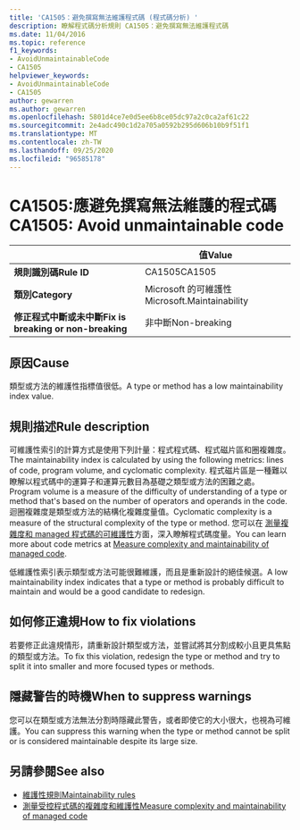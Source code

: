 ```yaml
---
title: 'CA1505：避免撰寫無法維護程式碼 (程式碼分析) '
description: 瞭解程式碼分析規則 CA1505：避免撰寫無法維護程式碼
ms.date: 11/04/2016
ms.topic: reference
f1_keywords:
- AvoidUnmaintainableCode
- CA1505
helpviewer_keywords:
- AvoidUnmaintainableCode
- CA1505
author: gewarren
ms.author: gewarren
ms.openlocfilehash: 5801d4ce7e0d5ee6b8ce05dc97a2c0ca2af61c22
ms.sourcegitcommit: 2e4adc490c1d2a705a0592b295d606b10b9f51f1
ms.translationtype: MT
ms.contentlocale: zh-TW
ms.lasthandoff: 09/25/2020
ms.locfileid: "96585178"
---
```

# <a name="ca1505-avoid-unmaintainable-code"></a><span data-ttu-id="54e58-103">CA1505:應避免撰寫無法維護的程式碼</span><span class="sxs-lookup"><span data-stu-id="54e58-103">CA1505: Avoid unmaintainable code</span></span>

| | <span data-ttu-id="54e58-104">值</span><span class="sxs-lookup"><span data-stu-id="54e58-104">Value</span></span> |
|-|-|
| <span data-ttu-id="54e58-105">**規則識別碼**</span><span class="sxs-lookup"><span data-stu-id="54e58-105">**Rule ID**</span></span> |<span data-ttu-id="54e58-106">CA1505</span><span class="sxs-lookup"><span data-stu-id="54e58-106">CA1505</span></span>|
| <span data-ttu-id="54e58-107">**類別**</span><span class="sxs-lookup"><span data-stu-id="54e58-107">**Category**</span></span> |<span data-ttu-id="54e58-108">Microsoft 的可維護性</span><span class="sxs-lookup"><span data-stu-id="54e58-108">Microsoft.Maintainability</span></span>|
| <span data-ttu-id="54e58-109">**修正程式中斷或未中斷**</span><span class="sxs-lookup"><span data-stu-id="54e58-109">**Fix is breaking or non-breaking**</span></span> |<span data-ttu-id="54e58-110">非中斷</span><span class="sxs-lookup"><span data-stu-id="54e58-110">Non-breaking</span></span>|

## <a name="cause"></a><span data-ttu-id="54e58-111">原因</span><span class="sxs-lookup"><span data-stu-id="54e58-111">Cause</span></span>

<span data-ttu-id="54e58-112">類型或方法的維護性指標值很低。</span><span class="sxs-lookup"><span data-stu-id="54e58-112">A type or method has a low maintainability index value.</span></span>

## <a name="rule-description"></a><span data-ttu-id="54e58-113">規則描述</span><span class="sxs-lookup"><span data-stu-id="54e58-113">Rule description</span></span>

<span data-ttu-id="54e58-114">可維護性索引的計算方式是使用下列計量：程式程式碼、程式磁片區和圈複雜度。</span><span class="sxs-lookup"><span data-stu-id="54e58-114">The maintainability index is calculated by using the following metrics: lines of code, program volume, and cyclomatic complexity.</span></span> <span data-ttu-id="54e58-115">程式磁片區是一種難以瞭解以程式碼中的運算子和運算元數目為基礎之類型或方法的困難之處。</span><span class="sxs-lookup"><span data-stu-id="54e58-115">Program volume is a measure of the difficulty of understanding of a type or method that's based on the number of operators and operands in the code.</span></span> <span data-ttu-id="54e58-116">迴圈複雜度是類型或方法的結構化複雜度量值。</span><span class="sxs-lookup"><span data-stu-id="54e58-116">Cyclomatic complexity is a measure of the structural complexity of the type or method.</span></span> <span data-ttu-id="54e58-117">您可以在 [測量複雜度和 managed 程式碼的可維護性](/visualstudio/code-quality/code-metrics-values)方面，深入瞭解程式碼度量。</span><span class="sxs-lookup"><span data-stu-id="54e58-117">You can learn more about code metrics at [Measure complexity and maintainability of managed code](/visualstudio/code-quality/code-metrics-values).</span></span>

<span data-ttu-id="54e58-118">低維護性索引表示類型或方法可能很難維護，而且是重新設計的絕佳候選。</span><span class="sxs-lookup"><span data-stu-id="54e58-118">A low maintainability index indicates that a type or method is probably difficult to maintain and would be a good candidate to redesign.</span></span>

## <a name="how-to-fix-violations"></a><span data-ttu-id="54e58-119">如何修正違規</span><span class="sxs-lookup"><span data-stu-id="54e58-119">How to fix violations</span></span>

<span data-ttu-id="54e58-120">若要修正此違規情形，請重新設計類型或方法，並嘗試將其分割成較小且更具焦點的類型或方法。</span><span class="sxs-lookup"><span data-stu-id="54e58-120">To fix this violation, redesign the type or method and try to split it into smaller and more focused types or methods.</span></span>

## <a name="when-to-suppress-warnings"></a><span data-ttu-id="54e58-121">隱藏警告的時機</span><span class="sxs-lookup"><span data-stu-id="54e58-121">When to suppress warnings</span></span>

<span data-ttu-id="54e58-122">您可以在類型或方法無法分割時隱藏此警告，或者即使它的大小很大，也視為可維護。</span><span class="sxs-lookup"><span data-stu-id="54e58-122">You can suppress this warning when the type or method cannot be split or is considered maintainable despite its large size.</span></span>

## <a name="see-also"></a><span data-ttu-id="54e58-123">另請參閱</span><span class="sxs-lookup"><span data-stu-id="54e58-123">See also</span></span>

- [<span data-ttu-id="54e58-124">維護性規則</span><span class="sxs-lookup"><span data-stu-id="54e58-124">Maintainability rules</span></span>](maintainability-warnings.md)
- [<span data-ttu-id="54e58-125">測量受控程式碼的複雜度和維護性</span><span class="sxs-lookup"><span data-stu-id="54e58-125">Measure complexity and maintainability of managed code</span></span>](/visualstudio/code-quality/code-metrics-values)

